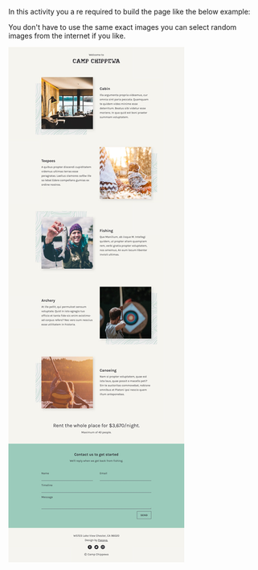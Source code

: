 In this activity you a re required to build the page like the below example:

You don't have to use the same exact images you can select random images from the internet if you like.

![alt text](./download.jpeg)